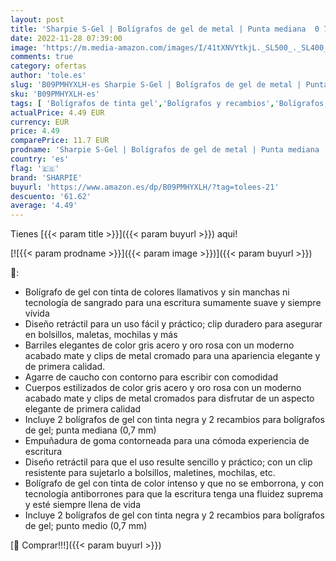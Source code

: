 ```yaml
---
layout: post
title: 'Sharpie S-Gel | Bolígrafos de gel de metal | Punta mediana  0 7 mm  | Gris acero y oro rosa | Tinta negra | 2 bolígrafos y 2 recambios de bolígrafo de gel'
date: 2022-11-28 07:39:00
image: 'https://m.media-amazon.com/images/I/41tXNVYtkjL._SL500_._SL400_.jpg'
comments: true
category: ofertas
author: 'tole.es'
slug: 'B09PMHYXLH-es Sharpie S-Gel | Bolígrafos de gel de metal | Punta mediana...'
sku: 'B09PMHYXLH-es'
tags: [ 'Bolígrafos de tinta gel','Bolígrafos y recambios','Bolígrafos, lápices y útiles de escritura','Oficina y papelería','bolígrafo','bolígrafos','sharpie','🇪🇸', ]
actualPrice: 4.49 EUR
currency: EUR
price: 4.49
comparePrice: 11.7 EUR
prodname: 'Sharpie S-Gel | Bolígrafos de gel de metal | Punta mediana  0 7 mm  | Gris acero y oro rosa | Tinta negra | 2 bolígrafos y 2 recambios de bolígrafo de gel'
country: 'es'
flag: '🇪🇸'
brand: 'SHARPIE'
buyurl: 'https://www.amazon.es/dp/B09PMHYXLH/?tag=tolees-21'
descuento: '61.62'
average: '4.49'
---
```


Tienes [{{< param title >}}]({{< param buyurl >}}) aqui!

[![{{< param prodname >}}]({{< param image >}})]({{< param buyurl >}})

🔎:

- Bolígrafo de gel con tinta de colores llamativos y sin manchas ni tecnología de sangrado para una escritura sumamente suave y siempre vívida
- Diseño retráctil para un uso fácil y práctico; clip duradero para asegurar en bolsillos, maletas, mochilas y más
- Barriles elegantes de color gris acero y oro rosa con un moderno acabado mate y clips de metal cromado para una apariencia elegante y de primera calidad.
- Agarre de caucho con contorno para escribir con comodidad
- Cuerpos estilizados de color gris acero y oro rosa con un moderno acabado mate y clips de metal cromados para disfrutar de un aspecto elegante de primera calidad
- Incluye 2 bolígrafos de gel con tinta negra y 2 recambios para bolígrafos de gel; punta mediana (0,7 mm)
- Empuñadura de goma contorneada para una cómoda experiencia de escritura
- Diseño retráctil para que el uso resulte sencillo y práctico; con un clip resistente para sujetarlo a bolsillos, maletines, mochilas, etc.
- Bolígrafo de gel con tinta de color intenso y que no se emborrona, y con tecnología antiborrones para que la escritura tenga una fluidez suprema y esté siempre llena de vida
- Incluye 2 bolígrafos de gel con tinta negra y 2 recambios para bolígrafos de gel; punto medio (0,7 mm)

[🛒 Comprar!!!]({{< param buyurl >}})
